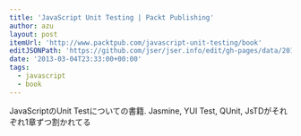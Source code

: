 ```yaml
---
title: 'JavaScript Unit Testing | Packt Publishing'
author: azu
layout: post
itemUrl: 'http://www.packtpub.com/javascript-unit-testing/book'
editJSONPath: 'https://github.com/jser/jser.info/edit/gh-pages/data/2013/03/index.json'
date: '2013-03-04T23:33:00+00:00'
tags:
  - javascript
  - book
---
```

JavaScriptのUnit Testについての書籍.
Jasmine, YUI Test, QUnit, JsTDがそれぞれ1章ずつ割かれてる
